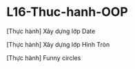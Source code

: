 # L16-Thuc-hanh-OOP

[Thực hành] Xây dựng lớp Date

[Thực hành] Xây dựng lớp Hình Tròn

[Thực hành] Funny circles
